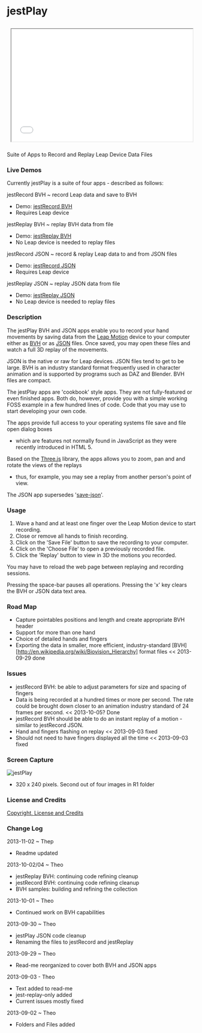 jestPlay
========
<iframe src=jest-play/bvh/r1/jest-replay-bvh.html width=96% height=300px style=margin:2% >no iframe here</iframe>
<p>Suite of Apps to Record and Replay Leap Device Data Files</p>


### Live Demos
Currently jestPlay is a suite of four apps - described as follows:


jestRecord BVH ~ record Leap data and save to BVH  

* Demo: [jestRecord BVH](http://jaanga.github.io/gestification/cookbook/jest-play/bvh/r1/jest-record-bvh.html)
* Requires Leap device  

jestReplay BVH  ~ replay BVH data from file  

* Demo: [jestReplay BVH](http://jaanga.github.io/gestification/cookbook/jest-play/bvh/r1/jest-replay-bvh.html)
* No Leap device is needed to replay files  

jestRecord JSON ~ record & replay Leap data to and from JSON files   

* Demo: [jestRecord JSON](http://jaanga.github.io/gestification/cookbook/jest-play/json/r1/jest-record-json.html)
* Requires Leap device  

jestReplay JSON ~ replay JSON data from file  

* Demo: [jestReplay JSON](http://jaanga.github.io/gestification/cookbook/jest-play/json/r1/jest-replay-json.html)
* No Leap device is needed to replay files  


### Description

The jestPlay BVH and JSON apps enable you to record your hand movements by saving data from the [Leap Motion](http://leapmotion.com) 
device to your computer either as [BVH](http://en.wikipedia.org/wiki/Biovision_Hierarchy) or as [JSON](http://en.wikipedia.org/wiki/JSON) files. 
Once saved, you may open these files and watch a full 3D replay of the movements.

JSON is the native or raw for Leap devices. JSON files tend to get to be large. 
BVH is an industry standard format frequently used in character animation and is supported by programs such as DAZ and Blender. BVH files are compact.  

The jestPlay apps are 'cookbook' style apps. They are not fully-featured or even finished apps. 
Both do, however, provide you with a simple working FOSS example in a few hundred lines of code. 
Code that you may use to start developing your own code.

The apps provide full access to your operating systems file save and file open dialog boxes 
- which are features not normally found in JavaScript as they were recently introduced in HTML 5.

Based on the [Three.js](http://threejs.org) library, the apps allows you to zoom, pan and and rotate the views of the replays
 - thus, for example, you may see a replay from another person's point of view.

The JSON app supersedes '[save-json](https://github.com/jaanga/gestification/tree/gh-pages/work-in-hand/save-json)'.


### Usage  

1. Wave a hand and at least one finger over the Leap Motion device to start recording.  
2. Close or remove all hands to finish recording.  
3. Click on the 'Save File' button to save the recording to your computer.  
4. Click on the 'Choose File' to open a previously recorded file.  
5. Click the 'Replay' button to view in 3D the motions you recorded.  

You may have to reload the web page between replaying and recording sessions. 

Pressing the space-bar pauses all operations. Pressing the 'x' key clears the BVH or JSON data text area.


### Road Map

* Capture pointables positions and length and create appropriate BVH header 
* Support for more than one hand
* Choice of detailed hands and fingers
* Exporting the data in smaller, more efficient, industry-standard [BVH][http://en.wikipedia.org/wiki/Biovision_Hierarchy] format files << 2013-09-29 done

### Issues

* jestRecord BVH: be able to adjust parameters for size and spacing of fingers
* Data is being recorded at a hundred times or more per second. The rate could be brought down closer to an animation industry standard of 24 frames per second. << 2013-10-05? Done
* jestRecord BVH should be able to do an instant replay of a motion - similar to jestRecord JSON.
* Hand and fingers flashing on replay << 2013-09-03 fixed
* Should not need to have fingers displayed all the time << 2013-09-03 fixed

### Screen Capture

![jestPlay](http://jaanga.github.io/gestification/cookbook/jest-play/json/r1/jest-record-json-screen-grab-320x240.png)

* 320 x 240 pixels. Second out of four images in R1 folder

### License and Credits
[Copyright, License and Credits](https://github.com/jaanga/gestification/blob/gh-pages/cookbook/jest-play/copyright-license-credits.md)


### Change Log

2013-11-02 ~ Thep

* Readme updated

2013-10-02/04 ~ Theo

* jestReplay BVH: continuing code refining cleanup
* jestRecord BVH: continuing code refining cleanup
* BVH samples: building and refining the collection

2013-10-01 ~ Theo

* Continued work on BVH capabilities

2013-09-30 ~ Theo

* jestPlay JSON code cleanup
* Renaming the files to jestRecord and jestReplay


2013-09-29 ~ Theo

* Read-me reorganized to cover both BVH and JSON apps

2013-09-03 - Theo

* Text added to read-me
* jest-replay-only added
* Current issues mostly fixed

2013-09-02 ~ Theo

* Folders and Files added






